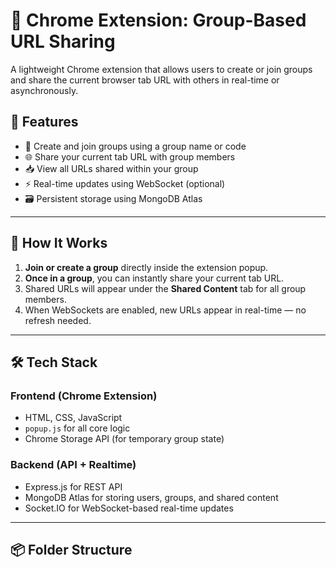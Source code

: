 # 🔗 Chrome Extension: Group-Based URL Sharing

A lightweight Chrome extension that allows users to create or join groups and share the current browser tab URL with others in real-time or asynchronously.

## 🚀 Features

- 🔐 Create and join groups using a group name or code
- 🌐 Share your current tab URL with group members
- 📥 View all URLs shared within your group
- ⚡ Real-time updates using WebSocket (optional)
- 🗃️ Persistent storage using MongoDB Atlas

---

## 🧩 How It Works

1. **Join or create a group** directly inside the extension popup.
2. **Once in a group**, you can instantly share your current tab URL.
3. Shared URLs will appear under the **Shared Content** tab for all group members.
4. When WebSockets are enabled, new URLs appear in real-time — no refresh needed.

---

## 🛠️ Tech Stack

### Frontend (Chrome Extension)
- HTML, CSS, JavaScript
- `popup.js` for all core logic
- Chrome Storage API (for temporary group state)

### Backend (API + Realtime)
- Express.js for REST API
- MongoDB Atlas for storing users, groups, and shared content
- Socket.IO for WebSocket-based real-time updates

---

## 📦 Folder Structure
